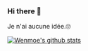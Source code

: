 ### Hi there 👋

<!--
**wenmoe/wenmoe** is a ✨ _special_ ✨ repository because its `README.md` (this file) appears on your GitHub profile.

Here are some ideas to get you started:

- 🔭 I’m currently working on ...
- 🌱 I’m currently learning ...
- 👯 I’m looking to collaborate on ...
- 🤔 I’m looking for help with ...
- 💬 Ask me about ...
- 📫 How to reach me: ...
- 😄 Pronouns: ...
- ⚡ Fun fact: ...
-->

Je n'ai aucune idée.🙄

[![Wenmoe's github stats](https://github-readme-stats.vercel.app/api?username=wenmoe&count_private=true&show_icons=true&theme=vue-dark)](https://github.com/anuraghazra/github-readme-stats)
